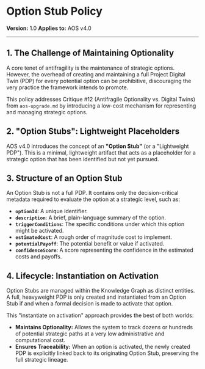 # Option Stub Policy

**Version:** 1.0
**Applies to:** AOS v4.0

---

## 1. The Challenge of Maintaining Optionality

A core tenet of antifragility is the maintenance of strategic options. However, the overhead of creating and maintaining a full Project Digital Twin (PDP) for every potential option can be prohibitive, discouraging the very practice the framework intends to promote.

This policy addresses Critique #12 (Antifragile Optionality vs. Digital Twins) from `aos-upgrade.md` by introducing a low-cost mechanism for representing and managing strategic options.

## 2. "Option Stubs": Lightweight Placeholders

AOS v4.0 introduces the concept of an **"Option Stub"** (or a "Lightweight PDP"). This is a minimal, lightweight artifact that acts as a placeholder for a strategic option that has been identified but not yet pursued.

## 3. Structure of an Option Stub

An Option Stub is not a full PDP. It contains only the decision-critical metadata required to evaluate the option at a strategic level, such as:

*   **`optionId`**: A unique identifier.
*   **`description`**: A brief, plain-language summary of the option.
*   **`triggerConditions`**: The specific conditions under which this option might be activated.
*   **`estimatedCost`**: A rough order of magnitude cost to implement.
*   **`potentialPayoff`**: The potential benefit or value if activated.
*   **`confidenceScore`**: A score representing the confidence in the estimated costs and payoffs.

## 4. Lifecycle: Instantiation on Activation

Option Stubs are managed within the Knowledge Graph as distinct entities. A full, heavyweight PDP is only created and instantiated from an Option Stub if and when a formal decision is made to activate that option.

This "instantiate on activation" approach provides the best of both worlds:

*   **Maintains Optionality:** Allows the system to track dozens or hundreds of potential strategic paths at a very low administrative and computational cost.
*   **Ensures Traceability:** When an option is activated, the newly created PDP is explicitly linked back to its originating Option Stub, preserving the full strategic lineage. 